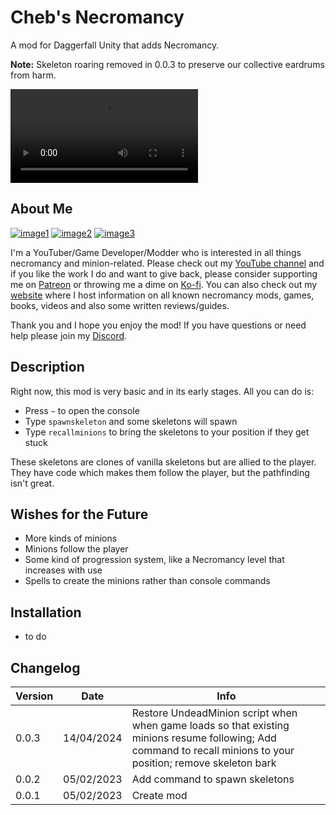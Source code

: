 # Cheb's Necromancy

A mod for Daggerfall Unity that adds Necromancy.

**Note:** Skeleton roaring removed in 0.0.3 to preserve our collective eardrums from harm.

![dfu.mp4](dfu.mp4)

##  About Me

[![image1](https://imgur.com/Fahi6sP.png)](https://necrobase.chebgonaz.com)
[![image2](https://imgur.com/X18OyQs.png)](https://www.patreon.com/chebgonaz?fan_landing=true)
[![image3](https://imgur.com/4e64jQ8.png)](https://ko-fi.com/chebgonaz)

I'm a YouTuber/Game Developer/Modder who is interested in all things necromancy and minion-related. Please check out my [YouTube channel](https://www.youtube.com/channel/UCPlZ1XnekiJxKymXbXyvkCg) and if you like the work I do and want to give back, please consider supporting me on [Patreon](https://www.patreon.com/chebgonaz?fan_landing=true) or throwing me a dime on [Ko-fi](https://ko-fi.com/chebgonaz). You can also check out my [website](https://necrobase.chebgonaz.com) where I host information on all known necromancy mods, games, books, videos and also some written reviews/guides.

Thank you and I hope you enjoy the mod! If you have questions or need help please join my [Discord](https://discord.com/invite/EB96ASQ).

## Description

Right now, this mod is very basic and in its early stages. All you can do is:

- Press `~` to open the console
- Type `spawnskeleton` and some skeletons will spawn
- Type `recallminions` to bring the skeletons to your position if they get stuck

These skeletons are clones of vanilla skeletons but are allied to the player. They have code which makes them follow the player, but the pathfinding isn't great.

## Wishes for the Future

- More kinds of minions
- Minions follow the player
- Some kind of progression system, like a Necromancy level that increases with use
- Spells to create the minions rather than console commands

## Installation

- to do

## Changelog

Version | Date       | Info
--- |------------| ---
0.0.3 | 14/04/2024 | Restore UndeadMinion script when when game loads so that existing minions resume following; Add command to recall minions to your position; remove skeleton bark
0.0.2 | 05/02/2023 | Add command to spawn skeletons
0.0.1 | 05/02/2023 | Create mod
